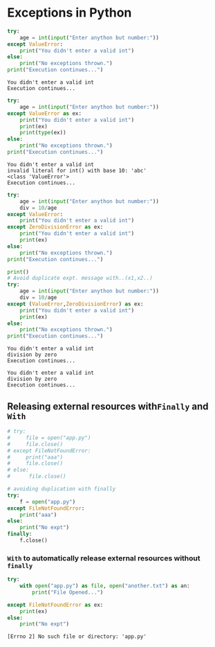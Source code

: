 # Exceptions in Python


```python
try:
    age = int(input("Enter anython but number:"))
except ValueError:
    print("You didn't enter a valid int")
else:
    print("No exceptions thrown.")
print("Execution continues...")
```

    You didn't enter a valid int
    Execution continues...
    


```python
try:
    age = int(input("Enter anython but number:"))
except ValueError as ex:
    print("You didn't enter a valid int")
    print(ex)
    print(type(ex))
else:
    print("No exceptions thrown.")
print("Execution continues...")
```

    You didn't enter a valid int
    invalid literal for int() with base 10: 'abc'
    <class 'ValueError'>
    Execution continues...
    


```python
try:
    age = int(input("Enter anython but number:"))
    div = 10/age
except ValueError:
    print("You didn't enter a valid int")
except ZeroDivisionError as ex:
    print("You didn't enter a valid int")
    print(ex)
else:
    print("No exceptions thrown.")
print("Execution continues...")

print()
# Avoid duplicate expt. message with..(x1,x2..)
try:
    age = int(input("Enter anython but number:"))
    div = 10/age
except (ValueError,ZeroDivisionError) as ex:
    print("You didn't enter a valid int")
    print(ex)
else:
    print("No exceptions thrown.")
print("Execution continues...")
```

    You didn't enter a valid int
    division by zero
    Execution continues...
    
    You didn't enter a valid int
    division by zero
    Execution continues...
    

## Releasing external resources with`Finally` and `With`


```python
# try:
#     file = open("app.py")
#     file.close()
# except FileNotFoundError:
#     print("aaa")
#     file.close()
# else:
#      file.close()

# avoiding duplication with finally
try:
    f = open("app.py")
except FileNotFoundError:
    print("aaa")
else:
    print("No expt")
finally:
    f.close()
```

### `With` to automatically release external resources without `finally`


```python
try:
    with open("app.py") as file, open("another.txt") as an:
        print("File Opened...")

except FileNotFoundError as ex:
    print(ex)
else:
    print("No expt")
```

    [Errno 2] No such file or directory: 'app.py'
    


```python

```
